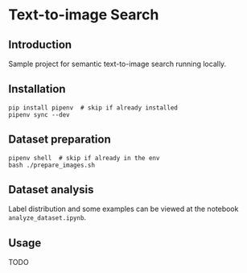 # Text-to-image Search

## Introduction

Sample project for semantic text-to-image search running locally.

## Installation

```
pip install pipenv  # skip if already installed
pipenv sync --dev
```

## Dataset preparation

```
pipenv shell  # skip if already in the env
bash ./prepare_images.sh
```

## Dataset analysis

Label distribution and some examples can be viewed at the notebook `analyze_dataset.ipynb`.

## Usage

TODO
